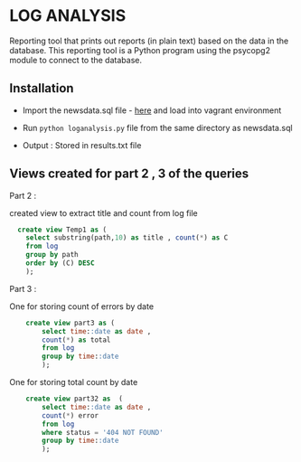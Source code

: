 # LOG ANALYSIS

Reporting tool that prints out reports (in plain text) based on the data in the database. This reporting tool is a Python program using the psycopg2 module to connect to the database. 

## Installation


* Import the newsdata.sql file - [here](https://d17h27t6h515a5.cloudfront.net/topher/2016/August/57b5f748_newsdata/newsdata.zip) and load into vagrant environment 

* Run   `python loganalysis.py` file  from the same directory as newsdata.sql 

* Output : Stored in results.txt file
   

## Views created for part 2 , 3 of the queries

Part 2 : 

created view to extract title and count from log file 
```sql
  create view Temp1 as ( 
	select substring(path,10) as title , count(*) as C  
	from log 
	group by path 
	order by (C) DESC
	);
```
Part 3 : 

One for storing count of errors by date 
```sql
	create view part3 as (
		select time::date as date , 
		count(*) as total  
		from log 
		group by time::date
		);
```
One for storing total count by date
```sql
    create view part32 as  (
    	select time::date as date , 
    	count(*) error  
    	from log 
    	where status = '404 NOT FOUND' 
    	group by time::date
    	);
```